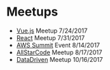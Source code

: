 # Meetups

- [Vue.js](https://github.com/remster85/Meetups/blob/master/VUE.js) Meetup 7/24/2017
- [React](https://github.com/remster85/Meetups/blob/master/React.md) Meetup 7/31/2017
- [AWS Summit](https://github.com/remster85/Meetups/blob/master/Awssummit) Event 8/14/2017  
- [AllStarCode](https://github.com/remster85/Meetups/blob/master/AllStarCode) Meetup 8/17/2017  
- [DataDriven](https://github.com/remster85/Meetups/blob/master/DataDriven.md) Meetup 10/16/2017  
